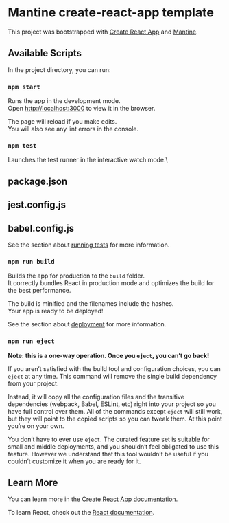 # Mantine create-react-app template

This project was bootstrapped with [Create React App](https://github.com/facebook/create-react-app) and [Mantine](https//mantine.dev).

## Available Scripts

In the project directory, you can run:

### `npm start`

Runs the app in the development mode.\
Open [http://localhost:3000](http://localhost:3000) to view it in the browser.

The page will reload if you make edits.\
You will also see any lint errors in the console.

### `npm test`

Launches the test runner in the interactive watch mode.\

## package.json

<!-- "devDependencies": {
  "@babel/core": "^7.20.12",
  "@babel/plugin-transform-runtime": "^7.19.6",
  "@babel/preset-env": "^7.20.2",
  "@babel/preset-react": "^7.18.6",
  "@babel/preset-typescript": "^7.18.6",
  "@babel/runtime": "^7.20.7",
  "@types/jest": "^29.2.5",
  "jest": "^29.3.1",
  "jest-environment-jsdom": "^29.3.1"
} -->

## jest.config.js

<!-- module.export = {
  testEnvironment: 'jsdom',
  setupFilesAfterEnv: ['<rootDir>/jest.setup.js'],
}; -->

## babel.config.js

<!-- module.exports = {
  presets: [
    '@babel/preset-env',
    [
      '@babel/preset-react',
      {
        runtime: 'automatic',
      },
    ],
    '@babel/preset-typescript',
  ],
  plugins: [
    [
      '@babel/plugin-transform-runtime',
      {
        regenerator: true,
      },
    ],
  ],
}; -->

See the section about [running tests](https://facebook.github.io/create-react-app/docs/running-tests) for more information.

### `npm run build`

Builds the app for production to the `build` folder.\
It correctly bundles React in production mode and optimizes the build for the best performance.

The build is minified and the filenames include the hashes.\
Your app is ready to be deployed!

See the section about [deployment](https://facebook.github.io/create-react-app/docs/deployment) for more information.

### `npm run eject`

**Note: this is a one-way operation. Once you `eject`, you can’t go back!**

If you aren’t satisfied with the build tool and configuration choices, you can `eject` at any time. This command will remove the single build dependency from your project.

Instead, it will copy all the configuration files and the transitive dependencies (webpack, Babel, ESLint, etc) right into your project so you have full control over them. All of the commands except `eject` will still work, but they will point to the copied scripts so you can tweak them. At this point you’re on your own.

You don’t have to ever use `eject`. The curated feature set is suitable for small and middle deployments, and you shouldn’t feel obligated to use this feature. However we understand that this tool wouldn’t be useful if you couldn’t customize it when you are ready for it.

## Learn More

You can learn more in the [Create React App documentation](https://facebook.github.io/create-react-app/docs/getting-started).

To learn React, check out the [React documentation](https://reactjs.org/).
